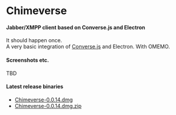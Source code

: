 # Chimeverse

#### Jabber/XMPP client based on Converse.js and Electron

It should happen once.   
A very basic integration of [Converse.js](https://conversejs.org/) and Electron. With OMEMO.

#### Screenshots etc.
TBD

#### Latest release binaries
   - [Chimeverse-0.0.14.dmg](https://github.com/nick-denry/Chimeverse/releases/download/0.0.14/Chimeverse-0.0.14.dmg)
   - [Chimeverse-0.0.14.dmg.zip](https://github.com/nick-denry/Chimeverse/releases/download/0.0.14/Chimeverse-0.0.14.dmg.zip)

